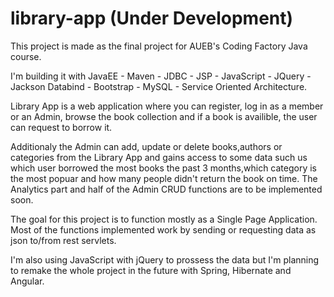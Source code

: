 # library-app (Under Development)
This project is made as the final project for AUEB's Coding Factory Java course. 

I'm building it with JavaEE - Maven - JDBC - JSP - JavaScript - JQuery - Jackson Databind - Bootstrap - MySQL - Service Oriented Architecture.

Library App is a web application where you can register, log in as a member or an Admin, browse the book collection and if a book is availible, the user can request to borrow it. 

Additionaly the Admin can add, update or delete books,authors or categories from the Library App and gains access to some data such us which user borrowed the most books the past 3 months,which category is the most popuar and how many people didn't return the book on time.
The Analytics part and half of the Admin CRUD functions are to be implemented soon.

The goal for this project is to function mostly as a Single Page Application. Most of the functions implemented work by sending or requesting data as json to/from rest servlets.  

I'm also using JavaScript with jQuery to prossess the data but I'm planning to remake the whole project in the future with Spring, Hibernate and Angular.
